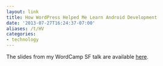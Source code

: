 ```yaml
---
layout: link
title: How WordPress Helped Me Learn Android Development
date: '2013-07-27T16:24:37-07:00'
aliases: /t/HV
categories:
- technology
---
```

The slides from my WordCamp SF talk are available [here][slides]. 

[slides]: /slides/wcsf2013
